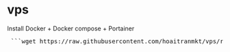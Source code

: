 # vps
Install Docker + Docker compose + Portainer

<pre lang="markdown"> ```wget https://raw.githubusercontent.com/hoaitranmkt/vps/refs/heads/main/docker.sh -O docker.sh && chmod +x docker.sh && sudo ./docker.sh ``` </pre>
